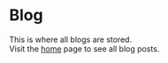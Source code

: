 # Blog
This is where all blogs are stored.  
Visit the [home](https://zachyboy12.github.io/) page to see all blog posts.  
